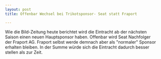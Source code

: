 ```yaml
---
layout: post
title: Offenbar Wechsel bei Trikotsponsor- Seat statt Fraport

---
```


Wie die Bild-Zeitung heute berichtet wird die Eintracht ab der nächsten Saison einen neuen Hauptsponsor haben. Offenbar wird Seat Nachfolger der Fraport AG. Fraport selbst werde demnach aber als "normaler" Sponsor erhalten bleiben. In der Summe würde sich die Eintracht dadurch besser stellen als zur Zeit. 


